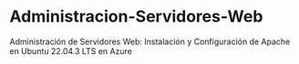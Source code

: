 # Administracion-Servidores-Web
Administración de Servidores Web: Instalación y Configuración de Apache en Ubuntu 22.04.3 LTS en Azure
